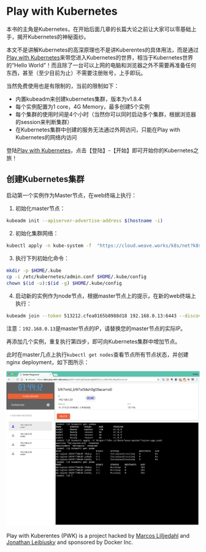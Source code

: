 # Play with Kubernetes

本书的主角是Kubernetes，在开始后面几章的长篇大论之前让大家可以零基础上手，揭开Kubernetes的神秘面纱。

本文不是讲解Kubernetes的高深原理也不是讲Kuberentes的具体用法，而是通过[Play with Kubernetes](https://labs.play-with-k8s.com/)来带您进入Kubernetes的世界，相当于Kubernetes世界的“Hello World”！而且除了一台可以上网的电脑和浏览器之外不需要再准备任何东西，甚至（至少目前为止）不需要注册账号，上手即玩。

当然免费使用也是有限制的，当前的限制如下：

- 内置kubeadm来创建kubernetes集群，版本为v1.8.4
- 每个实例配置为1 core，4G Memory，最多创建5个实例
- 每个集群的使用时间是4个小时（当然你可以同时启动多个集群，根据浏览器的session来判断集群）
- 在Kubernetes集群中创建的服务无法通过外网访问，只能在Play with Kubernetes的网络内访问

登陆[Play with Kubernetes](https://labs.play-with-k8s.com/)，点击【登陆】-【开始】即可开始你的Kubernetes之旅！

## 创建Kubernetes集群

启动第一个实例作为Master节点，在web终端上执行：

1. 初始化master节点：

```bash
kubeadm init --apiserver-advertise-address $(hostname -i)
```

2. 初始化集群网络：

```bash
kubectl apply -n kube-system -f  "https://cloud.weave.works/k8s/net?k8s-version=$(kubectl version | base64 | tr -d '\n')"
```

3. 执行下列初始化命令：

```bash
mkdir -p $HOME/.kube
cp -i /etc/kubernetes/admin.conf $HOME/.kube/config
chown $(id -u):$(id -g) $HOME/.kube/config
```

4. 启动新的实例作为node节点，根据master节点上的提示，在新的web终端上执行：

```bash
kubeadm join --token 513212.cfea0165b8988d18 192.168.0.13:6443 --discovery-token-ca-cert-hash sha256:b7b6dcc98f3ead3f9e363cb3928fbc04774ee0d63e8eb2897ae30e05aebf8070
```

注意：`192.168.0.13`是master节点的IP，请替换您的master节点的实际IP。

再添加几个实例，重复执行第四步，即可向Kubernetes集群中增加节点。

此时在master几点上执行`kubectl get nodes`查看节点所有节点状态，并创建nginx deployment，如下图所示：

![Play with Kubernetes网页截图](../images/play-with-kubernetes.jpg)

Play with Kuberentes (PWK) is a project hacked by [Marcos Lilljedahl](https://www.twitter.com/marcosnils) and [Jonathan Leibiusky](https://www.twitter.com/xetorthio) and sponsored by Docker Inc.
